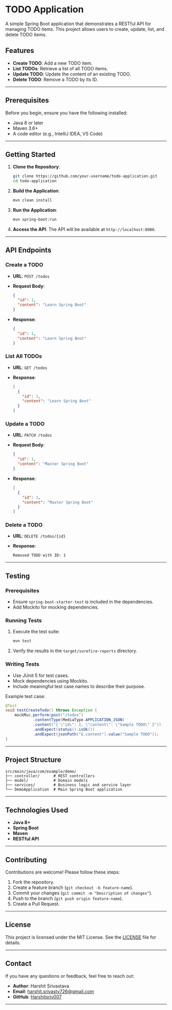 # TODO Application

A simple Spring Boot application that demonstrates a RESTful API for managing TODO items. This project allows users to create, update, list, and delete TODO items.

## Features

- **Create TODO**: Add a new TODO item.
- **List TODOs**: Retrieve a list of all TODO items.
- **Update TODO**: Update the content of an existing TODO.
- **Delete TODO**: Remove a TODO by its ID.

---

## Prerequisites

Before you begin, ensure you have the following installed:

- Java 8 or later
- Maven 3.6+
- A code editor (e.g., IntelliJ IDEA, VS Code)

---

## Getting Started

1. **Clone the Repository**:

   ```bash
   git clone https://github.com/your-username/todo-application.git
   cd todo-application
   ```

2. **Build the Application**:

   ```bash
   mvn clean install
   ```

3. **Run the Application**:

   ```bash
   mvn spring-boot:run
   ```

4. **Access the API**:
   The API will be available at `http://localhost:8080`.

---

## API Endpoints

### Create a TODO

- **URL**: `POST /todos`
- **Request Body**:

  ```json
  {
    "id": 1,
    "content": "Learn Spring Boot"
  }
  ```

- **Response**:

  ```json
  {
    "id": 1,
    "content": "Learn Spring Boot"
  }
  ```

### List All TODOs

- **URL**: `GET /todos`
- **Response**:

  ```json
  [
    {
      "id": 1,
      "content": "Learn Spring Boot"
    }
  ]
  ```

### Update a TODO

- **URL**: `PATCH /todos`
- **Request Body**:

  ```json
  {
    "id": 1,
    "content": "Master Spring Boot"
  }
  ```

- **Response**:

  ```json
  [
    {
      "id": 1,
      "content": "Master Spring Boot"
    }
  ]
  ```

### Delete a TODO

- **URL**: `DELETE /todos/{id}`
- **Response**:

  ```plaintext
  Removed TODO with ID: 1
  ```

---
## Testing

### Prerequisites

- Ensure `spring-boot-starter-test` is included in the dependencies.
- Add Mockito for mocking dependencies.

### Running Tests

1. Execute the test suite:

   ```bash
   mvn test
   ```

2. Verify the results in the `target/surefire-reports` directory.

### Writing Tests

- Use JUnit 5 for test cases.
- Mock dependencies using Mockito.
- Include meaningful test case names to describe their purpose.

Example test case:

```java
@Test
void testCreateTodo() throws Exception {
    mockMvc.perform(post("/todos")
            .contentType(MediaType.APPLICATION_JSON)
            .content("{ \"id\": 1, \"content\": \"Sample TODO\" }"))
            .andExpect(status().isOk())
            .andExpect(jsonPath("$.content").value("Sample TODO"));
}
```

---

## Project Structure

```
src/main/java/com/example/demo/
├── controller/      # REST controllers
├── model/           # Domain models
├── services/        # Business logic and service layer
└── DemoApplication  # Main Spring Boot application
```

---

## Technologies Used

- **Java 8+**
- **Spring Boot**
- **Maven**
- **RESTful API**

---

## Contributing

Contributions are welcome! Please follow these steps:

1. Fork the repository.
2. Create a feature branch (`git checkout -b feature-name`).
3. Commit your changes (`git commit -m "Description of changes"`).
4. Push to the branch (`git push origin feature-name`).
5. Create a Pull Request.

---

## License

This project is licensed under the MIT License. See the [LICENSE](LICENSE) file for details.

---

## Contact

If you have any questions or feedback, feel free to reach out:

- **Author**: Harshit Srivastava
- **Email**: [harshit.srivastv726@gmail.com](mailto:harshit.srivastv726@gmail.com)
- **GitHub**: [Harshitsriv007](https://github.com/Harshitsriv007)

---
